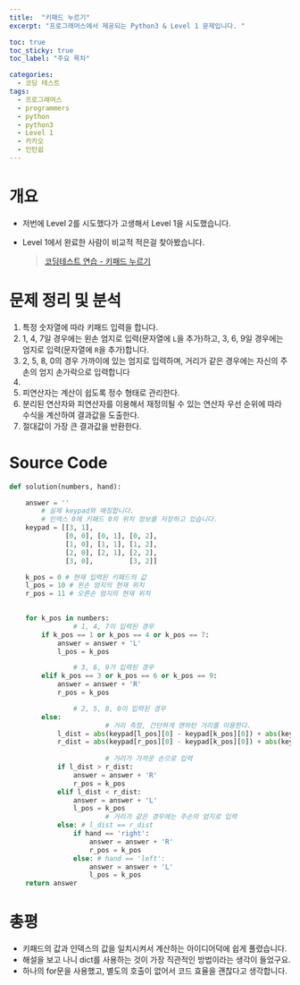 ```yaml
---
title:  "키패드 누르기"
excerpt: "프로그래머스에서 제공되는 Python3 & Level 1 문제입니다. "

toc: true
toc_sticky: true
toc_label: "주요 목차"

categories:
  - 코딩 테스트
tags:
  - 프로그래머스
  - programmers
  - python
  - python3
  - Level 1
  - 카카오
  - 인턴쉽
---
```


# 개요

- 저번에 Level 2를 시도했다가 고생해서 Level 1을 시도했습니다.
- Level 1에서 완료한 사람이 비교적 적은걸 찾아봤습니다.

  >  [코딩테스트 연습 - 키패드 누르기](https://programmers.co.kr/learn/courses/30/lessons/67256)


         
# 문제 정리 및 분석

1. 특정 숫자열에 따라 키패드 입력을 합니다.
2. 1, 4, 7일 경우에는 왼손 엄지로 입력(문자열에 `L`을 추가)하고, 3, 6, 9일 경우에는  엄지로 입력(문자열에 `R`을 추가)합니다.
3. 2, 5, 8, 0의 경우 가까이에 있는 엄지로 입력하며, 거리가 같은 경우에는 자신의 주손의 엄지 손가락으로 입력합니다
4. 
5. 피연산자는 계산이 쉽도록 정수 형태로 관리한다.
6. 분리된 연산자와 피연산자를 이용해서 재정의될 수 있는 연산자 우선 순위에 따라 수식을 계산하여 결과값을 도출한다.
7. 절대값이 가장 큰 결과값을 반환한다.

# Source Code

```python
def solution(numbers, hand):

    answer = ''
		# 실제 keypad와 매칭합니다.
		# 인덱스 0에 키패드 0의 위치 정보를 저장하고 있습니다.
    keypad = [[3, 1],
              [0, 0], [0, 1], [0, 2],
              [1, 0], [1, 1], [1, 2],
              [2, 0], [2, 1], [2, 2],
              [3, 0],         [3, 2]]

    k_pos = 0 # 현재 입력된 키패드의 값
    l_pos = 10 # 왼손 엄지의 현재 위치
    r_pos = 11 # 오른손 엄지의 현재 위치

	
    for k_pos in numbers:
				# 1, 4, 7이 입력된 경우
        if k_pos == 1 or k_pos == 4 or k_pos == 7:
            answer = answer + 'L'
            l_pos = k_pos

				# 3, 6, 9가 입력된 경우
        elif k_pos == 3 or k_pos == 6 or k_pos == 9:
            answer = answer + 'R'
            r_pos = k_pos

				# 2, 5, 8, 0이 입력된 경우
        else: 
						# 거리 측정, 간단하게 맨하탄 거리를 이용한다.
            l_dist = abs(keypad[l_pos][0] - keypad[k_pos][0]) + abs(keypad[l_pos][1] - keypad[k_pos][1])
            r_dist = abs(keypad[r_pos][0] - keypad[k_pos][0]) + abs(keypad[r_pos][1] - keypad[k_pos][1])
						
						# 거리가 가까운 손으로 입력
            if l_dist > r_dist:
                answer = answer + 'R'
                r_pos = k_pos
            elif l_dist < r_dist:
                answer = answer + 'L'
                l_pos = k_pos
						# 거리가 같은 경우에는 주손의 엄지로 입력
            else: # l_dist == r_dist
                if hand == 'right':
                    answer = answer + 'R'
                    r_pos = k_pos
                else: # hand == 'left':
                    answer = answer + 'L'
                    l_pos = k_pos
    return answer
```

# 총평

- 키패드의 값과 인덱스의 값을 일치시켜서 계산하는 아이디어덕에 쉽게 풀렸습니다.
- 해설을 보고 나니 dict를 사용하는 것이 가장 직관적인 방법이라는 생각이 들었구요.
- 하나의 for문을 사용했고, 별도의 호출이 없어서 코드 효율을 괜찮다고 생각합니다.